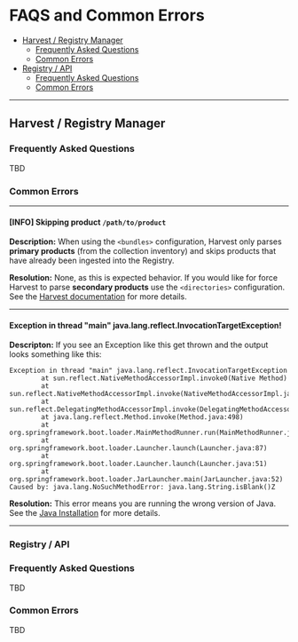 # FAQS and Common Errors

* [Harvest / Registry Manager](#harvest---registry-manager)
  + [Frequently Asked Questions](#ingest-faqs)
  + [Common Errors](#ingest-errors)
* [Registry / API](#registry---api)
  + [Frequently Asked Questions](#registry-faqs)
  + [Common Errors](#registry-errors)

---

## Harvest / Registry Manager


### Frequently Asked Questions <a name="ingest-faqs"></a>
TBD



### Common Errors <a name="ingest-errors"></a>

---

#### [INFO] Skipping product `/path/to/product`
**Description:** When using the `<bundles>` configuration, Harvest only parses **primary products** (from the collection inventory) and skips products that have already been ingested into the Registry.

**Resolution:** None, as this is expected behavior. If you would like for force Harvest to parse **secondary products** use the `<directories>` configuration. See the [Harvest documentation](https://nasa-pds.github.io/pds-registry-app/operate/harvest.html) for more details.

---

#### Exception in thread "main" java.lang.reflect.InvocationTargetException!
**Descripton:** If you see an Exception like this get thrown and the output looks something like this:

```
Exception in thread "main" java.lang.reflect.InvocationTargetException
        at sun.reflect.NativeMethodAccessorImpl.invoke0(Native Method)
        at sun.reflect.NativeMethodAccessorImpl.invoke(NativeMethodAccessorImpl.java:62)
        at sun.reflect.DelegatingMethodAccessorImpl.invoke(DelegatingMethodAccessorImpl.java:43)
        at java.lang.reflect.Method.invoke(Method.java:498)
        at org.springframework.boot.loader.MainMethodRunner.run(MainMethodRunner.java:48)
        at org.springframework.boot.loader.Launcher.launch(Launcher.java:87)
        at org.springframework.boot.loader.Launcher.launch(Launcher.java:51)
        at org.springframework.boot.loader.JarLauncher.main(JarLauncher.java:52)
Caused by: java.lang.NoSuchMethodError: java.lang.String.isBlank()Z
```

**Resolution:** This error means you are running the wrong version of Java. See the [Java Installation](https://nasa-pds.github.io/pds-registry-app/install/java.html) for more details.

---

### Registry / API

### Frequently Asked Questions <a name="registry-faqs"></a>
TBD

### Common Errors <a name="registry-errors"></a>
TBD

